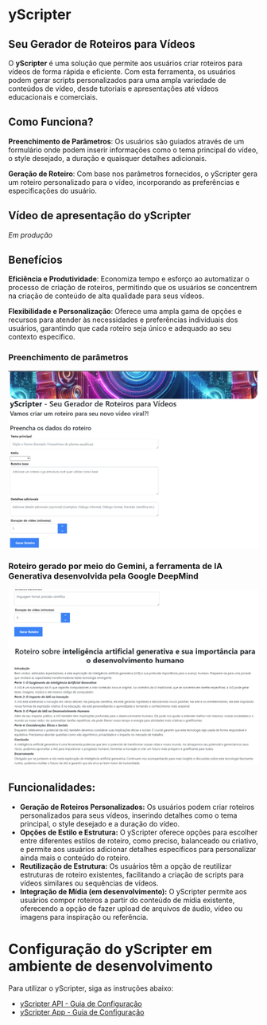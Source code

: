 # yScripter
## Seu Gerador de Roteiros para Vídeos

O **yScripter** é uma solução que permite aos usuários criar roteiros para vídeos de forma rápida e eficiente. Com esta ferramenta, os usuários podem gerar scripts personalizados para uma ampla variedade de conteúdos de vídeo, desde tutoriais e apresentações até vídeos educacionais e comerciais.

## Como Funciona?
**Preenchimento de Parâmetros**: Os usuários são guiados através de um formulário onde podem inserir informações como o tema principal do vídeo, o style desejado, a duração e quaisquer detalhes adicionais.

**Geração de Roteiro**: Com base nos parâmetros fornecidos, o yScripter gera um roteiro personalizado para o vídeo, incorporando as preferências e especificações do usuário.

## Vídeo de apresentação do yScripter
*Em produção*


## Benefícios
**Eficiência e Produtividade**: Economiza tempo e esforço ao automatizar o processo de criação de roteiros, permitindo que os usuários se concentrem na criação de conteúdo de alta qualidade para seus vídeos.

**Flexibilidade e Personalização**: Oferece uma ampla gama de opções e recursos para atender às necessidades e preferências individuais dos usuários, garantindo que cada roteiro seja único e adequado ao seu contexto específico.

### Preenchimento de parâmetros
![Preenchimento de parâmetros](extras/images/1.png)

### Roteiro gerado por meio do Gemini, a ferramenta de IA Generativa desenvolvida pela Google DeepMind
![Roteiro gerado pela aplicação](extras/images/2.png)

## Funcionalidades:
- **Geração de Roteiros Personalizados:** Os usuários podem criar roteiros personalizados para seus vídeos, inserindo detalhes como o tema principal, o style desejado e a duração do vídeo.
- **Opções de Estilo e Estrutura:** O yScripter oferece opções para escolher entre diferentes estilos de roteiro, como preciso, balanceado ou criativo, e permite aos usuários adicionar detalhes específicos para personalizar ainda mais o conteúdo do roteiro.
- **Reutilização de Estrutura:** Os usuários têm a opção de reutilizar estruturas de roteiro existentes, facilitando a criação de scripts para vídeos similares ou sequências de vídeos.
- **Integração de Mídia (em desenvolvimento):** O yScripter permite aos usuários compor roteiros a partir do conteúdo de mídia existente, oferecendo a opção de fazer upload de arquivos de áudio, vídeo ou imagens para inspiração ou referência.

# Configuração do yScripter em ambiente de desenvolvimento
Para utilizar o yScripter, siga as instruções abaixo:
- [yScripter API - Guia de Configuração](yscripter-api/README.md)
- [yScripter App - Guia de Configuração](yscripter-app/README.md)

